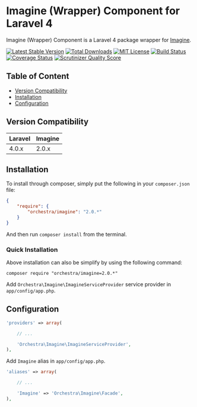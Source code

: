 Imagine (Wrapper) Component for Laravel 4
==============

Imagine (Wrapper) Component is a Laravel 4 package wrapper for [Imagine](https://github.com/avalanche123/Imagine).

[![Latest Stable Version](https://img.shields.io/github/release/orchestral/imagine.svg?style=flat)](https://packagist.org/packages/orchestra/imagine)
[![Total Downloads](https://img.shields.io/packagist/dt/orchestra/imagine.svg?style=flat)](https://packagist.org/packages/orchestra/imagine)
[![MIT License](https://img.shields.io/packagist/l/orchestra/imagine.svg?style=flat)](https://packagist.org/packages/orchestra/imagine)
[![Build Status](https://img.shields.io/travis/orchestral/imagine/2.0.svg?style=flat)](https://travis-ci.org/orchestral/imagine)
[![Coverage Status](https://img.shields.io/coveralls/orchestral/imagine/2.0.svg?style=flat)](https://coveralls.io/r/orchestral/imagine?branch=2.0)
[![Scrutinizer Quality Score](https://img.shields.io/scrutinizer/g/orchestral/imagine/2.0.svg?style=flat)](https://scrutinizer-ci.com/g/orchestral/imagine/)

## Table of Content

* [Version Compatibility](#version-compatibility)
* [Installation](#installation)
* [Configuration](#configuration)

## Version Compatibility

Laravel    | Imagine
:----------|:----------
 4.0.x     | 2.0.x


## Installation

To install through composer, simply put the following in your `composer.json` file:

```json
{
	"require": {
		"orchestra/imagine": "2.0.*"
	}
}
```

And then run `composer install` from the terminal.

### Quick Installation

Above installation can also be simplify by using the following command:

	composer require "orchestra/imagine=2.0.*"

Add `Orchestra\Imagine\ImagineServiceProvider` service provider in `app/config/app.php`.

## Configuration

```php
'providers' => array(

	// ...

	'Orchestra\Imagine\ImagineServiceProvider',
),
```

Add `Imagine` alias in `app/config/app.php`.

```php
'aliases' => array(

	// ...

	'Imagine' => 'Orchestra\Imagine\Facade',
),
```

